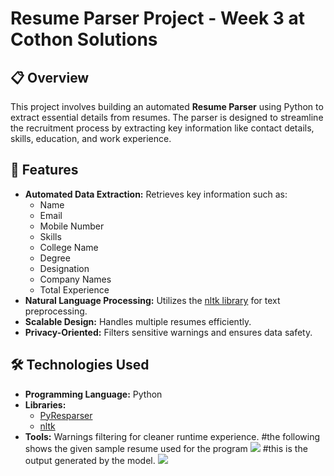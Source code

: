 # Resume Parser Project - Week 3 at Cothon Solutions

## 📋 Overview
This project involves building an automated **Resume Parser** using Python to extract essential details from resumes. The parser is designed to streamline the recruitment process by extracting key information like contact details, skills, education, and work experience.

## 🚀 Features
- **Automated Data Extraction:** Retrieves key information such as:
  - Name
  - Email
  - Mobile Number
  - Skills
  - College Name
  - Degree
  - Designation
  - Company Names
  - Total Experience
- **Natural Language Processing:** Utilizes the [nltk library](https://www.nltk.org/) for text preprocessing.
- **Scalable Design:** Handles multiple resumes efficiently.
- **Privacy-Oriented:** Filters sensitive warnings and ensures data safety.

## 🛠️ Technologies Used
- **Programming Language:** Python
- **Libraries:** 
  - [PyResparser](https://github.com/OmkarPathak/pyresparser)
  - [nltk](https://www.nltk.org/)
- **Tools:** Warnings filtering for cleaner runtime experience.
  #the following shows the given sample resume used for the program
  <img src=".images\rresume.png">
#this is the output generated by the model.
  <img src=".images\result.png">

